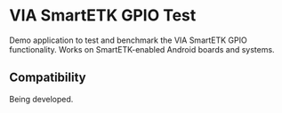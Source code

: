 VIA SmartETK GPIO Test
======================

Demo application to test and benchmark the VIA SmartETK GPIO functionality.
Works on SmartETK-enabled Android boards and systems.

Compatibility
-------------

Being developed.
